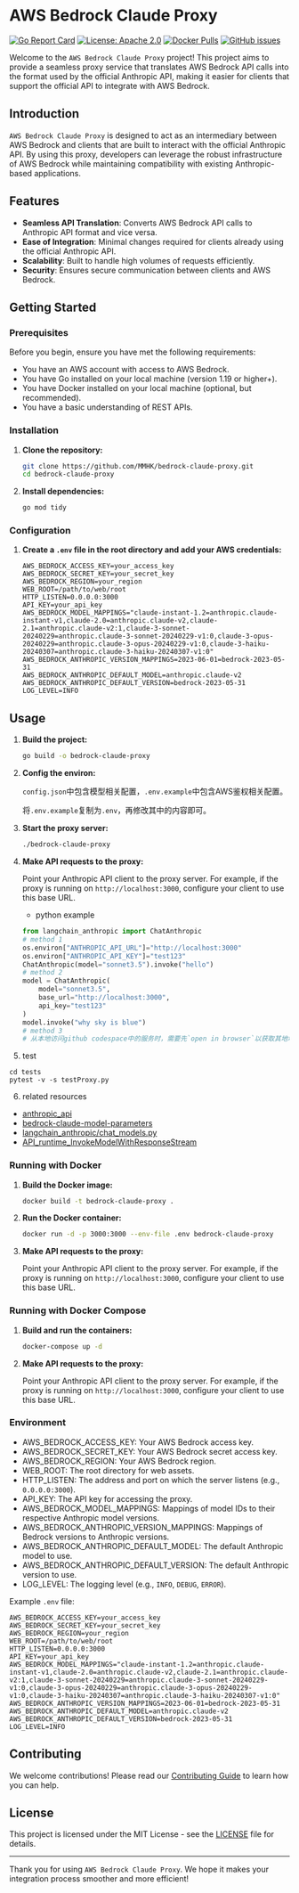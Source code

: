 # AWS Bedrock Claude Proxy

[![Go Report Card](https://goreportcard.com/badge/github.com/mmhk/bedrock-claude-proxy)](https://goreportcard.com/report/github.com/mmhk/bedrock-claude-proxy)
[![License: Apache 2.0](https://img.shields.io/badge/License-Apache%202.0-blue.svg)](https://opensource.org/licenses/Apache-2.0)
[![Docker Pulls](https://img.shields.io/docker/pulls/mmhk/bedrock-claude-proxy)](https://hub.docker.com/r/mmhk/bedrock-claude-proxy)
[![GitHub issues](https://img.shields.io/github/issues/mmhk/bedrock-claude-proxy)](https://github.com/mmhk/bedrock-claude-proxy/issues)

Welcome to the `AWS Bedrock Claude Proxy` project! This project aims to provide a seamless proxy service that translates AWS Bedrock API calls into the format used by the official Anthropic API, making it easier for clients that support the official API to integrate with AWS Bedrock.

## Introduction

`AWS Bedrock Claude Proxy` is designed to act as an intermediary between AWS Bedrock and clients that are built to interact with the official Anthropic API. By using this proxy, developers can leverage the robust infrastructure of AWS Bedrock while maintaining compatibility with existing Anthropic-based applications.

## Features

- **Seamless API Translation**: Converts AWS Bedrock API calls to Anthropic API format and vice versa.
- **Ease of Integration**: Minimal changes required for clients already using the official Anthropic API.
- **Scalability**: Built to handle high volumes of requests efficiently.
- **Security**: Ensures secure communication between clients and AWS Bedrock.

## Getting Started

### Prerequisites

Before you begin, ensure you have met the following requirements:

- You have an AWS account with access to AWS Bedrock.
- You have Go installed on your local machine (version 1.19 or higher+).
- You have Docker installed on your local machine (optional, but recommended).
- You have a basic understanding of REST APIs.

### Installation

1. **Clone the repository:**

    ```bash
    git clone https://github.com/MMHK/bedrock-claude-proxy.git
    cd bedrock-claude-proxy
    ```

2. **Install dependencies:**

    ```bash
    go mod tidy
    ```

### Configuration

1. **Create a `.env` file in the root directory and add your AWS credentials:**

    ```env
   AWS_BEDROCK_ACCESS_KEY=your_access_key
   AWS_BEDROCK_SECRET_KEY=your_secret_key
   AWS_BEDROCK_REGION=your_region
   WEB_ROOT=/path/to/web/root
   HTTP_LISTEN=0.0.0.0:3000
   API_KEY=your_api_key
   AWS_BEDROCK_MODEL_MAPPINGS="claude-instant-1.2=anthropic.claude-instant-v1,claude-2.0=anthropic.claude-v2,claude-2.1=anthropic.claude-v2:1,claude-3-sonnet-20240229=anthropic.claude-3-sonnet-20240229-v1:0,claude-3-opus-20240229=anthropic.claude-3-opus-20240229-v1:0,claude-3-haiku-20240307=anthropic.claude-3-haiku-20240307-v1:0"
   AWS_BEDROCK_ANTHROPIC_VERSION_MAPPINGS=2023-06-01=bedrock-2023-05-31
   AWS_BEDROCK_ANTHROPIC_DEFAULT_MODEL=anthropic.claude-v2
   AWS_BEDROCK_ANTHROPIC_DEFAULT_VERSION=bedrock-2023-05-31
   LOG_LEVEL=INFO
    ```

## Usage

1. **Build the project:**

    ```bash
    go build -o bedrock-claude-proxy
    ```
2. **Config the environ:** 

    `config.json`中包含模型相关配置，`.env.example`中包含AWS鉴权相关配置。

    将`.env.example`复制为`.env`，再修改其中的内容即可。

3. **Start the proxy server:**

    ```bash
    ./bedrock-claude-proxy
    ```

4. **Make API requests to the proxy:**

   Point your Anthropic API client to the proxy server. For example, if the proxy is running on `http://localhost:3000`, configure your client to use this base URL.

    - python example
    ```python
    from langchain_anthropic import ChatAnthropic
    # method 1
    os.environ["ANTHROPIC_API_URL"]="http://localhost:3000"
    os.environ["ANTHROPIC_API_KEY"]="test123"
    ChatAnthropic(model="sonnet3.5").invoke("hello")
    # method 2
    model = ChatAnthropic(
        model="sonnet3.5",
        base_url="http://localhost:3000",
        api_key="test123"
    )
    model.invoke("why sky is blue")
    # method 3
    # 从本地访问github codespace中的服务时，需要先`open in browser`以获取其地址，再`make it public`使其从外部可访问
    ```

5. test
```shell
cd tests
pytest -v -s testProxy.py
```

6. related resources
- [anthropic_api](https://docs.anthropic.com/en/api/messages)
- [bedrock-claude-model-parameters](https://docs.aws.amazon.com/bedrock/latest/userguide/model-parameters-anthropic-claude-messages.html#model-parameters-anthropic-claude-messages-overview)
- [langchain_anthropic/chat_models.py](https://github.com/langchain-ai/langchain/blob/master/libs/partners/anthropic/langchain_anthropic/chat_models.py)
- [API_runtime_InvokeModelWithResponseStream](https://docs.aws.amazon.com/bedrock/latest/APIReference/API_runtime_InvokeModelWithResponseStream.html)

### Running with Docker

1. **Build the Docker image:**

    ```bash
    docker build -t bedrock-claude-proxy .
    ```

2. **Run the Docker container:**

    ```bash
    docker run -d -p 3000:3000 --env-file .env bedrock-claude-proxy
    ```

3. **Make API requests to the proxy:**

   Point your Anthropic API client to the proxy server. For example, if the proxy is running on `http://localhost:3000`, configure your client to use this base URL.

### Running with Docker Compose

1. **Build and run the containers:**

    ```bash
    docker-compose up -d
    ```
2. **Make API requests to the proxy:**

   Point your Anthropic API client to the proxy server. For example, if the proxy is running on `http://localhost:3000`, configure your client to use this base URL.

### Environment

- AWS_BEDROCK_ACCESS_KEY: Your AWS Bedrock access key.
- AWS_BEDROCK_SECRET_KEY: Your AWS Bedrock secret access key.
- AWS_BEDROCK_REGION: Your AWS Bedrock region.
- WEB_ROOT: The root directory for web assets.
- HTTP_LISTEN: The address and port on which the server listens (e.g., `0.0.0.0:3000`).
- API_KEY: The API key for accessing the proxy.
- AWS_BEDROCK_MODEL_MAPPINGS: Mappings of model IDs to their respective Anthropic model versions.
- AWS_BEDROCK_ANTHROPIC_VERSION_MAPPINGS: Mappings of Bedrock versions to Anthropic versions.
- AWS_BEDROCK_ANTHROPIC_DEFAULT_MODEL: The default Anthropic model to use.
- AWS_BEDROCK_ANTHROPIC_DEFAULT_VERSION: The default Anthropic version to use.
- LOG_LEVEL: The logging level (e.g., `INFO`, `DEBUG`, `ERROR`).

Example `.env` file:

```env
AWS_BEDROCK_ACCESS_KEY=your_access_key
AWS_BEDROCK_SECRET_KEY=your_secret_key
AWS_BEDROCK_REGION=your_region
WEB_ROOT=/path/to/web/root
HTTP_LISTEN=0.0.0.0:3000
API_KEY=your_api_key
AWS_BEDROCK_MODEL_MAPPINGS="claude-instant-1.2=anthropic.claude-instant-v1,claude-2.0=anthropic.claude-v2,claude-2.1=anthropic.claude-v2:1,claude-3-sonnet-20240229=anthropic.claude-3-sonnet-20240229-v1:0,claude-3-opus-20240229=anthropic.claude-3-opus-20240229-v1:0,claude-3-haiku-20240307=anthropic.claude-3-haiku-20240307-v1:0"
AWS_BEDROCK_ANTHROPIC_VERSION_MAPPINGS=2023-06-01=bedrock-2023-05-31
AWS_BEDROCK_ANTHROPIC_DEFAULT_MODEL=anthropic.claude-v2
AWS_BEDROCK_ANTHROPIC_DEFAULT_VERSION=bedrock-2023-05-31
LOG_LEVEL=INFO
```

## Contributing

We welcome contributions! Please read our [Contributing Guide](CONTRIBUTING.md) to learn how you can help.

## License

This project is licensed under the MIT License - see the [LICENSE](LICENSE) file for details.

---

Thank you for using `AWS Bedrock Claude Proxy`. We hope it makes your integration process smoother and more efficient!